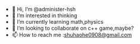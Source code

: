 - 👋 Hi, I’m @administer-hsh
- 👀 I’m interested in thinking
- 🌱 I’m currently learning math,physics
- 💞️ I’m looking to collaborate on c++ game,maybe?
- 📫 How to reach me :shuhaohe0908@gmail.com

<!---
administer-hsh/administer-hsh is a ✨ special ✨ repository because its `README.md` (this file) appears on your GitHub profile.
You can click the Preview link to take a look at your changes.
--->
